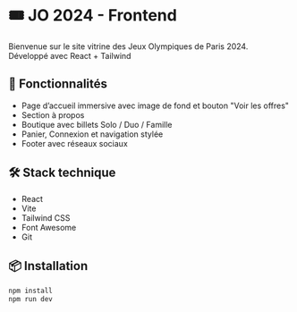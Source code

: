 # 🎟️ JO 2024 - Frontend

Bienvenue sur le site vitrine des Jeux Olympiques de Paris 2024.  
Développé avec React + Tailwind

## 🚀 Fonctionnalités

- Page d’accueil immersive avec image de fond et bouton "Voir les offres"
- Section à propos  
- Boutique avec billets Solo / Duo / Famille
- Panier, Connexion et navigation stylée
- Footer avec réseaux sociaux 

## 🛠️ Stack technique

- React
- Vite
- Tailwind CSS
- Font Awesome 
- Git 

## 📦 Installation

```bash
npm install
npm run dev
